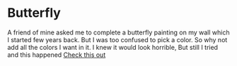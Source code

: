 # Butterfly
A friend of mine asked me to complete a butterfly painting on my wall which I started few years back.
But I was too confused to pick a color. So why not add all the colors I want in it.
I knew it would look horrible, But still I tried and this happened [Check this out](https://namitha-ks.github.io/Butterfly/)
 
